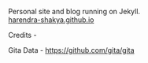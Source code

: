Personal site and blog running on Jekyll. <br> <a href="https://harendra-shakya.github.io/" target="_blank" rel="noopener">harendra-shakya.github.io</a>

Credits -

Gita Data - https://github.com/gita/gita
